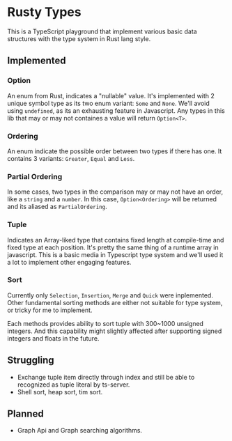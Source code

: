 # Rusty Types

This is a TypeScript playground that implement various basic data structures with the type system in Rust lang style.

## Implemented

### Option

An enum from Rust, indicates a "nullable" value. It's implemented with 2 unique symbol type as its two enum variant: `Some` and `None`. We'll avoid using `undefined`, as its an exhausting feature in Javascript. Any types in this lib that may or may not containes a value will return `Option<T>`.

### Ordering

An enum indicate the possible order between two types if there has one.
It contains 3 variants: `Greater`, `Equal` and `Less`.

### Partial Ordering

In some cases, two types in the comparison may or may not have an order, like a `string` and a `number`. In this case, `Option<Ordering>` will be returned and its aliased as `PartialOrdering`.

### Tuple

Indicates an Array-liked type that contains fixed length at compile-time and fixed type at each position. It's pretty the same thing of a runtime array in javascript. This is a basic media in Typescript type system and we'll used it a lot to implement other engaging features.

### Sort

Currently only `Selection`, `Insertion`, `Merge` and `Quick` were inplemented. Other fundamental sorting methods are either not suitable for type system, or tricky for me to implement.

Each methods provides ability to sort tuple with 300~1000 unsigned integers. And this capability might slightly affected after supporting signed integers and floats in the future.

## Struggling

- Exchange tuple item directly through index and still be able to recognized as tuple literal by ts-server.
- Shell sort, heap sort, tim sort.

## Planned

- Graph Api and Graph searching algorithms.
